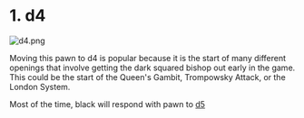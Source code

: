 # 1. d4

![d4.png](https://chastitywhiterose.github.io/ChasteBase/Chess/d4/d4.png)

Moving this pawn to d4 is popular because it is the start of many different openings that involve getting the dark squared bishop out early in the game. This could be the start of the Queen's Gambit, Trompowsky Attack, or the London System.

Most of the time, black will respond with pawn to [d5](https://chastitywhiterose.github.io/ChasteBase/Chess/d4/d5/)

